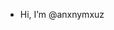 - Hi, I’m @anxnymxuz

<!---
anxnymxuz/anxnymxuz is a ✨ special ✨ repository because its `README.md` (this file) appears on your GitHub profile.
You can click the Preview link to take a look at your changes.
--->
